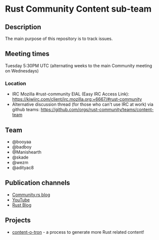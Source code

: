 # Rust Community Content sub-team

## Description

The main purpose of this repository is to track issues.

## Meeting times

Tuesday 5:30PM UTC (alternating weeks to the main Community meeting on Wednesdays)

### Location

- IRC Mozilla #rust-community EIAL (Easy IRC Access Link): https://kiwiirc.com/client/irc.mozilla.org:+6667/#rust-community
- Alternative discussion thread (for those who can't use IRC at work) via github teams: https://github.com/orgs/rust-community/teams/content-team

## Team

- @booyaa
- @badboy
- @Manishearth
- @skade
- @wezm
- @adityac8

## Publication channels

- [Community.rs blog](http://blog.community.rs/en-US/)
- [YouTube](http://youtube.com/c/rustvideos)
- [Rust Blog](https://blog.rust-lang.org/)

## Projects

- [content-o-tron](https://github.com/rust-community/content-o-tron) - a process to generate more Rust related content!
